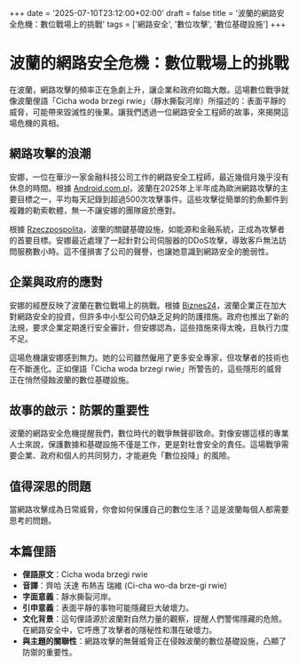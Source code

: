 +++
date = '2025-07-10T23:12:00+02:00'
draft = false
title = '波蘭的網路安全危機：數位戰場上的挑戰'
tags = ['網路安全', '數位攻擊', '數位基礎設施']
+++

# 波蘭的網路安全危機：數位戰場上的挑戰

在波蘭，網路攻擊的頻率正在急劇上升，讓企業和政府如臨大敵。這場數位戰爭就像波蘭俚語「Cicha woda brzegi rwie」（靜水撕裂河岸）所描述的：表面平靜的威脅，可能帶來毀滅性的後果。讓我們透過一位網路安全工程師的故事，來揭開這場危機的真相。

## 網路攻擊的浪潮

安娜，一位在華沙一家金融科技公司工作的網路安全工程師，最近幾個月幾乎沒有休息的時間。根據 [Android.com.pl](https://android.com.pl/tech/948171-polska-z-rekordem-w-cyberatakach/)，波蘭在2025年上半年成為歐洲網路攻擊的主要目標之一，平均每天記錄到超過500次攻擊事件。這些攻擊從簡單的釣魚郵件到複雜的勒索軟體，無一不讓安娜的團隊疲於應對。

根據 [Rzeczpospolita](https://www.rp.pl/biznes/art42677761-czy-grozi-nam-cybernetyczna-kapitulacja-wojna-w-internecie-sie-nasila)，波蘭的關鍵基礎設施，如能源和金融系統，正成為攻擊者的首要目標。安娜最近處理了一起針對公司伺服器的DDoS攻擊，導致客戶無法訪問服務數小時。這不僅損害了公司的聲譽，也讓她意識到網路安全的脆弱性。

## 企業與政府的應對

安娜的經歷反映了波蘭在數位戰場上的挑戰。根據 [Biznes24](https://biznes24.pl/cyberbezpieczenstwo-problem-wazny-w-polsce-rozmowa/)，波蘭企業正在加大對網路安全的投資，但許多中小型公司仍缺乏足夠的防護措施。政府也推出了新的法規，要求企業定期進行安全審計，但安娜認為，這些措施來得太晚，且執行力度不足。

這場危機讓安娜感到無力。她的公司雖然僱用了更多安全專家，但攻擊者的技術也在不斷進化。正如俚語「Cicha woda brzegi rwie」所警告的，這些隱形的威脅正在悄然侵蝕波蘭的數位基礎設施。

## 故事的啟示：防禦的重要性

波蘭的網路安全危機提醒我們，數位時代的戰爭無聲卻致命。對像安娜這樣的專業人士來說，保護數據和基礎設施不僅是工作，更是對社會安全的責任。這場戰爭需要企業、政府和個人的共同努力，才能避免「數位投降」的風險。

## 值得深思的問題

當網路攻擊成為日常威脅，你會如何保護自己的數位生活？這是波蘭每個人都需要思考的問題。

## 本篇俚語

- **俚語原文**：Cicha woda brzegi rwie  
- **音譯**：齊哈 沃達 布熱吉 瑞維 (Ci-cha wo-da brze-gi rwie)  
- **字面意義**：靜水撕裂河岸。  
- **引申意義**：表面平靜的事物可能隱藏巨大破壞力。  
- **文化背景**：這句俚語源於波蘭對自然力量的觀察，提醒人們警惕隱藏的危險。在網路安全中，它呼應了攻擊者的隱秘性和潛在破壞力。  
- **與主題的關聯性**：網路攻擊的無聲威脅正在侵蝕波蘭的數位基礎設施，凸顯了防禦的重要性。